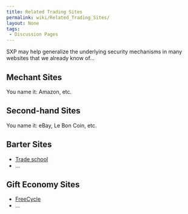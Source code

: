 ```yaml
---
title: Related Trading Sites
permalink: wiki/Related_Trading_Sites/
layout: None
tags:
 - Discussion Pages
---
```


SXP may help generalize the underlying security mechanisms in many
websites that we already know of...

Mechant Sites
-------------

You name it: Amazon, etc.

Second-hand Sites
-----------------

You name it: eBay, Le Bon Coin, etc.

Barter Sites
------------

-   [Trade school](http://tradeschool.coop/)
-   ...

Gift Economy Sites
------------------

-   [FreeCycle](http://www.freecycle.org/)
-   ...

